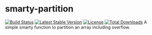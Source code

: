 # smarty-partition
[![Build Status](https://travis-ci.org/limenet/smarty-partition.svg?branch=master)](https://travis-ci.org/limenet/smarty-partition) [![Latest Stable Version](https://poser.pugx.org/limenet/smarty-partition/v/stable)](https://packagist.org/packages/limenet/smarty-partition) [![License](https://poser.pugx.org/limenet/smarty-partition/license)](https://packagist.org/packages/limenet/smarty-partition) [![Total Downloads](https://poser.pugx.org/limenet/smarty-partition/downloads)](https://packagist.org/packages/limenet/smarty-partition)
A simple smarty function to partition an array including overflow.

